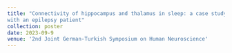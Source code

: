 ```yaml
---
title: "Connectivity of hippocampus and thalamus in sleep: a case study
with an epilepsy patient"
collection: poster
date: 2023-09-9
venue: '2nd Joint German-Turkish Symposium on Human Neuroscience'
---
```

